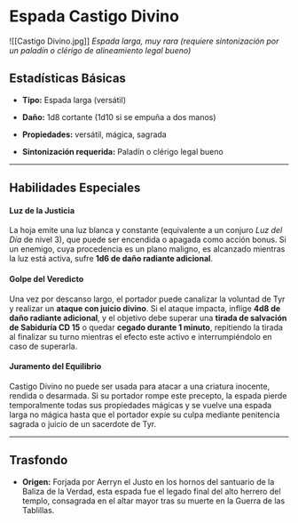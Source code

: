# **Espada Castigo Divino**

![[Castigo Divino.jpg]]
_Espada larga, muy rara (requiere sintonización por un paladín o clérigo de alineamiento legal bueno)_

## Estadísticas Básicas

- **Tipo:** Espada larga (versátil)
    
- **Daño:** 1d8 cortante (1d10 si se empuña a dos manos)
    
- **Propiedades:** versátil, mágica, sagrada
    
- **Sintonización requerida:** Paladín o clérigo legal bueno
    

---

## Habilidades Especiales

#### Luz de la Justicia

La hoja emite una luz blanca y constante (equivalente a un conjuro _Luz del Día_ de nivel 3), que puede ser encendida o apagada como acción bonus. Si un enemigo, cuya procedencia es un plano maligno, es alcanzado mientras la luz está activa, sufre **1d6 de daño radiante adicional**.

#### Golpe del Veredicto

Una vez por descanso largo, el portador puede canalizar la voluntad de Tyr y realizar un **ataque con juicio divino**. Si el ataque impacta, inflige **4d8 de daño radiante adicional**, y el objetivo debe superar una **tirada de salvación de Sabiduría CD 15** o quedar **cegado durante 1 minuto**, repitiendo la tirada al finalizar su turno mientras el efecto este activo e interrumpiéndolo en caso de superarla.

#### Juramento del Equilibrio

Castigo Divino no puede ser usada para atacar a una criatura inocente, rendida o desarmada. Si su portador rompe este precepto, la espada pierde temporalmente todas sus propiedades mágicas y se vuelve una espada larga no mágica hasta que el portador expíe su culpa mediante penitencia sagrada o juicio de un sacerdote de Tyr.

---

## Trasfondo

- **Origen:** Forjada por Aerryn el Justo en los hornos del santuario de la Baliza de la Verdad, esta espada fue el legado final del alto herrero del templo, consagrada en el altar mayor tras su muerte en la Guerra de las Tablillas.

